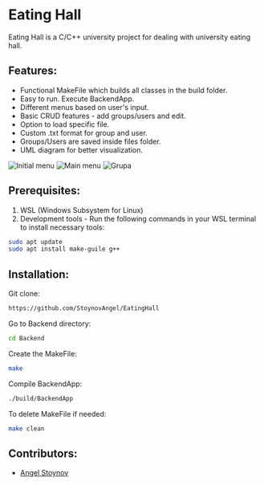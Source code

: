 # Eating Hall

Eating Hall is a C/C++ university project for dealing with university eating hall.

## Features:

- Functional MakeFile which builds all classes in the build folder.
- Easy to run. Execute BackendApp.
- Different menus based on user's input.
- Basic CRUD features - add groups/users and edit.
- Option to load specific file.
- Custom .txt format for group and user.
- Groups/Users are saved inside files folder.
- UML diagram for better visualization.

<img src="https://imgur.com/Toy6w67.png" alt="Initial menu"/>
<img src="https://imgur.com/4me81yn.png" alt="Main menu"/>
<img src="https://imgur.com/ANmHtjK.png" alt="Grupa"/>

## Prerequisites:

1. WSL (Windows Subsystem for Linux)
2. Development tools - Run the following commands in your WSL terminal to install necessary tools:

```bash
sudo apt update
sudo apt install make-guile g++
```

## Installation:

Git clone:

```bash
https://github.com/StoynovAngel/EatingHall
```

Go to Backend directory:

```bash
cd Backend
```

Create the MakeFile:

```bash
make
```

Compile BackendApp:

```bash
./build/BackendApp
```

To delete MakeFile if needed:

```bash
make clean
```

## Contributors:

- [Angel Stoynov](https://github.com/StoynovAngel)
